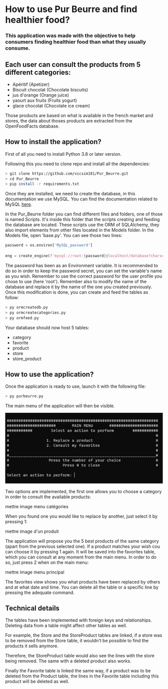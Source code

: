 # **How to use Pur Beurre and find healthier food?**

### This application was made with the objective to help consumers finding healthier food than what they usually consume. 

Each user can consult the products from 5 different categories:
-
 * Apéritif (Apetizer)
 * Biscuit chocolat (Chocolate biscuits)
 * jus d'orange (Orange juice)
 * yaourt aux fruits (Fruits yogurt)
 * glace chocolat (Chocolate ice cream)

Those products are based on what is available in the french market and stores, the data about thoses products are extracted from the OpenFoodFacts database. 


## How to install the application?

First of all you need to install Python 3.8 or later version.

Following this you need to clone repo and install all the dependencies:

```bash
> git clone https://github.com/vicsim181/Pur_Beurre.git
> cd Pur_Beurre
> pip install -r requirements.txt
```

Once they are installed, we need to create the database, in this documentation we use MySQL.
You can find the documentation related to MySQL [here](https://dev.mysql.com/doc/).

In the Pur_Beurre folder you can find different files and folders, one of those is named Scripts. 
It's inside this folder that the scripts creating and feeding the database are located. 
These scripts use the ORM of SQLAlchemy, they also import elements from other files located in the Models folder.
In the Models file, open 'base.py'. You can see those two lines:
```python
password = os.environ['MySQL_password']

eng = create_engine(f'mysql://root:{password}@localhost/database?charset=utf8mb4')
``` 
The password has been as an Environment variable. It is recommended to do so in order to keep the password secret, you can set the variable's name as you wish.
Remember to use the correct password for the user profile you chose to use (here 'root').
Remember also to modify the name of the database and replace it by the name of the one you created previously. 
Once this modification is done, you can create and feed the tables as follow:
```bash
> py ormcreatedb.py
> py ormcreatecategories.py
> py ormfeed.py
```

Your database should now host 5 tables:
* category
* favorite
* product
* store
* store_product


## How to use the application?

Once the application is ready to use, launch it with the following file:
```python
> py purbeurre.py
```

The main menu of the application will then be visible.

![Main Menu](/Pictures/mainmenu.jpg)

Two options are implemented, the first one allows you to choose a category in order to consult the available products:

mettre image menu catégories

When you found one you would like to replace by another, just select it by pressing 1:

mettre image d'un produit

The application will propose you the 5 best products of the same category (apart from the previous selected one). 
If a product matches your wish cou can choose it by pressing 1 again. It will be saved into the favorites table, which you can consult at any moment from the main menu.
In order to do so, just press 2 when on the main menu:

mettre image menu principal

The favorites view shows you what products have been replaced by others and at what date and time.
You can delete all the table or a specific line by pressing the adequate command.

## Technical details

The tables have been implemented with foreign keys and relationships. Deleting data from a table might affect other tables as well.

For example, the Store and the StoreProduct tables are linked, if a store was to be removed from the Store table, it wouldn't be possible to find the products it sells anymore. 

Therefore, the StoreProduct table would also see the lines with the store being removed. The same with a deleted product also works.

Finally the Favorite table is linked the same way, if a product was to be deleted from the Product table, the lines in the Favorite table including this product will be deleted as well.


